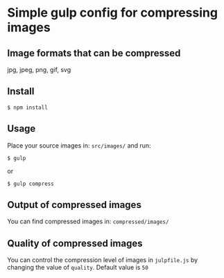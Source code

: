# Simple gulp config for compressing images

## Image formats that can be compressed

jpg, jpeg, png, gif, svg

## Install

```
$ npm install
```

## Usage

Place your source images in: `src/images/` and run:

```
$ gulp
```

or

```
$ gulp compress
```

## Output of compressed images

You can find compressed images in: `compressed/images/`

## Quality of compressed images

You can control the compression level of images in `julpfile.js` by changing the value of `quality`. Default value is `50`

